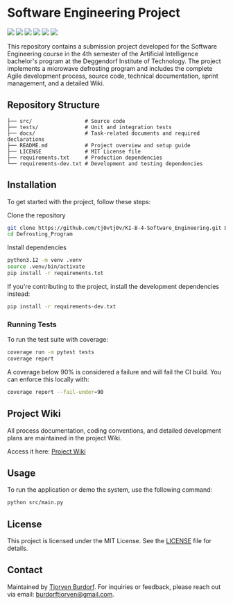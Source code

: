 # Software Engineering Project

![](https://img.shields.io/badge/status-active-brightgreen)
![](https://img.shields.io/badge/python-3.12-blue.svg)
![](https://img.shields.io/github/v/release/tj0vtj0v/KI-B-4-Software_Engineering)
![](https://img.shields.io/codecov/c/github/tj0vtj0v/KI-B-4-Software_Engineering)
![](https://img.shields.io/badge/code%20style-flake8-brightgreen.svg)
![](https://img.shields.io/github/license/tj0vtj0v/KI-B-4-Software_Engineering)

This repository contains a submission project developed for the Software Engineering course in the 4th semester of the Artificial Intelligence bachelor's program at the Deggendorf Institute of Technology.
The project implements a microwave defrosting program and includes the complete Agile development process, source code, technical documentation, sprint management, and a detailed Wiki.

## Repository Structure
```
├── src/                 # Source code
├── tests/               # Unit and integration tests
├── docs/                # Task-related documents and required declarations
├── README.md            # Project overview and setup guide
├── LICENSE              # MIT License file
├── requirements.txt     # Production dependencies
└── requirements-dev.txt # Development and testing dependencies
```

## Installation

To get started with the project, follow these steps:

Clone the repository
```bash
git clone https://github.com/tj0vtj0v/KI-B-4-Software_Engineering.git Defrosting_Program
cd Defrosting_Program
```

Install dependencies

```bash
python3.12 -m venv .venv
source .venv/bin/activate
pip install -r requirements.txt
```

If you're contributing to the project, install the development dependencies instead:

```bash
pip install -r requirements-dev.txt
```

### Running Tests

To run the test suite with coverage:
```bash
coverage run -m pytest tests
coverage report
```

A coverage below 90% is considered a failure and will fail the CI build. You can enforce this locally with:
```bash
coverage report --fail-under=90
```

## Project Wiki

All process documentation, coding conventions, and detailed development plans are maintained in the project Wiki.

Access it here: [Project Wiki](https://github.com/tj0vtj0v/KI-B-4-Software_Engineering/wiki)

## Usage

To run the application or demo the system, use the following command:
```bash
python src/main.py
```

## License

This project is licensed under the MIT License. See the [LICENSE](LICENSE) file for details.

## Contact

Maintained by [Tjorven Burdorf](http://www.burdorf.dev). For inquiries or feedback, please reach out via email: [burdorftjorven@gmail.com](mailto:burdorftjorven@gmail.com).
